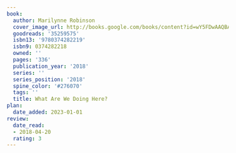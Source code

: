 ```yaml
---
book:
  author: Marilynne Robinson
  cover_image_url: http://books.google.com/books/content?id=wY5FDwAAQBAJ&printsec=frontcover&img=1&zoom=1&edge=curl&source=gbs_api
  goodreads: '35259575'
  isbn13: '9780374282219'
  isbn9: 0374282218
  owned: ''
  pages: '336'
  publication_year: '2018'
  series: ''
  series_position: '2018'
  spine_color: '#276070'
  tags: ''
  title: What Are We Doing Here?
plan:
  date_added: 2023-01-01
review:
  date_read:
  - 2018-04-20
  rating: 3
---
```

